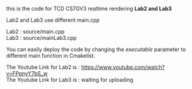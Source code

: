this is the code for TCD CS7GV3 realtime rendering **Lab2 and Lab3**  

Lab2 and Lab3 use different main.cpp   

Lab2 : source/main.cpp  
Lab3 : source/mainLab3.cpp  

You can easily deploy the code by changing the *executable* parameter to different main function in Cmakelist.  

The Youtube Link for Lab2 is : https://www.youtube.com/watch?v=FPpnyY7bS_w  
The Youtube Link for Lab3 is : waiting for uploading  


